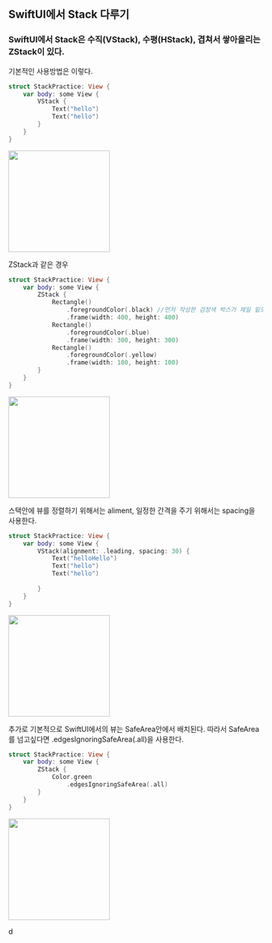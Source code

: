 
## SwiftUI에서 Stack 다루기

### SwiftUI에서 Stack은 수직(VStack), 수평(HStack), 겹쳐서 쌓아올리는 ZStack이 있다. 

기본적인 사용방법은 이렇다.
``` swift
struct StackPractice: View {
    var body: some View {
        VStack {
            Text("hello")
            Text("hello")
        }
    }
}
```
<img src ="https://user-images.githubusercontent.com/78063938/175805716-929c459d-2c77-4b55-9f4c-e82289f6c403.png" width = "200">

ZStack과 같은 경우 

``` swift 
struct StackPractice: View {
    var body: some View {
        ZStack {
            Rectangle()
                .foregroundColor(.black) //먼저 작성한 검정색 박스가 제일 밑으로 깔림
                .frame(width: 400, height: 400)
            Rectangle()
                .foregroundColor(.blue)
                .frame(width: 300, height: 300)
            Rectangle()
                .foregroundColor(.yellow)
                .frame(width: 100, height: 100)
        }
    }
}
```



<img src ="https://user-images.githubusercontent.com/78063938/175806130-5ff52b6f-6e8e-4d66-be0f-79133b95b51c.png" width = "200">

스택안에 뷰를 정렬하기 위해서는 aliment, 일정한 간격을 주기 위해서는 spacing을 사용한다.

``` swift
struct StackPractice: View {
    var body: some View {
        VStack(alignment: .leading, spacing: 30) {
            Text("helloHello")
            Text("hello")
            Text("hello")
            
        }
    }
}
```
<img src = "https://user-images.githubusercontent.com/78063938/175806395-70a8f729-28e7-4061-9b17-d62e7758667a.png" width = "200">

추가로
기본적으로 SwiftUI에서의 뷰는 SafeArea안에서 배치된다. 
따라서 SafeArea를 넘고싶다면 .edgesIgnoringSafeArea(.all)을 사용한다. 

``` swift 
struct StackPractice: View {
    var body: some View {
        ZStack {
            Color.green
                .edgesIgnoringSafeArea(.all)
        }
    }
}
```

<img src = "https://user-images.githubusercontent.com/78063938/175806593-7aba7b17-5ed2-464d-8d7f-6508aa91f207.png" width = "200">

d
